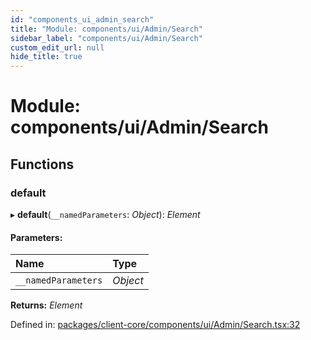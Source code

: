 ```yaml
---
id: "components_ui_admin_search"
title: "Module: components/ui/Admin/Search"
sidebar_label: "components/ui/Admin/Search"
custom_edit_url: null
hide_title: true
---
```


# Module: components/ui/Admin/Search

## Functions

### default

▸ **default**(`__namedParameters`: *Object*): *Element*

#### Parameters:

Name | Type |
:------ | :------ |
`__namedParameters` | *Object* |

**Returns:** *Element*

Defined in: [packages/client-core/components/ui/Admin/Search.tsx:32](https://github.com/xr3ngine/xr3ngine/blob/56376a778/packages/client-core/components/ui/Admin/Search.tsx#L32)
